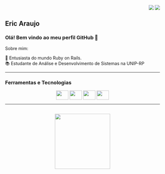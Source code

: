 

<div align="right">
<a href="https://www.linkedin.com/in/eric-poloni-ara%C3%BAjo-7aa466182/" target="_blank"><img src="https://img.shields.io/badge/-LinkedIn-%230077B5?style=for-the-badge&logo=linkedin&logoColor=white" target="_blank"></a> 
<a href = "mailto:ericpoloni@gmail.com"><img src="https://img.shields.io/badge/Gmail-D14836?style=for-the-badge&logo=gmail&logoColor=white" target="_blank"></a>
</div>

## Eric Araujo
### Olá! Bem vindo ao meu perfil GitHub 👋

Sobre mim:

🌱 Entusiasta do mundo Ruby on Rails.<br>
📚 Estudante de Análise e Desenvolvimento de Sistemas na UNIP-RP
___
### Ferramentas e Tecnologias

<div align="center" >
  <img align="center" height="30" width="40" src="https://cdn.jsdelivr.net/gh/devicons/devicon/icons/rails/rails-plain-wordmark.svg" />
  <img align="center" height="30" width="40" src="https://cdn.jsdelivr.net/gh/devicons/devicon/icons/ruby/ruby-original.svg" />
  <img  align="center" height="30" width="40" 
src="https://cdn.jsdelivr.net/gh/devicons/devicon/icons/docker/docker-original-wordmark.svg" />
  <img align="center" height="30" width="40" src="https://cdn.jsdelivr.net/gh/devicons/devicon/icons/javascript/javascript-original.svg" />
                       
          
</div>

___
<br>
<div align="center">
<a href="https://github.com/ericaraujo13">
<img height="180em" src="https://github-readme-stats.vercel.app/api/top-langs/?username=ericaraujo13&layout=compact&langs_count=7&theme=tokyonight"/>
</div>
  
